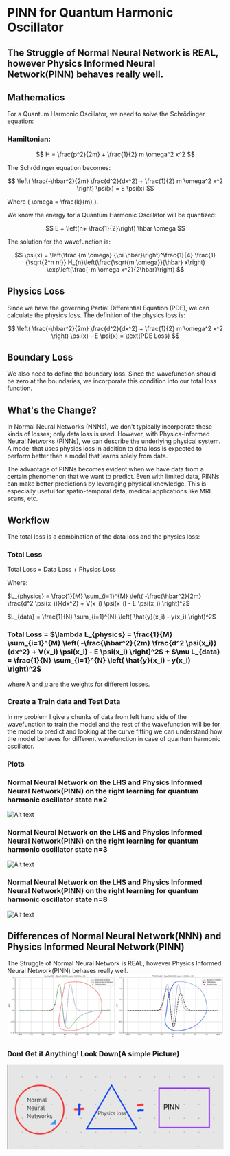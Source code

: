 # PINN for Quantum Harmonic Oscillator
## The Struggle of Normal Neural Network is REAL, however Physics Informed Neural Network(PINN) behaves really well.

## Mathematics

For a Quantum Harmonic Oscillator, we need to solve the Schrödinger equation:

### Hamiltonian:
$$ H = \frac{p^2}{2m} + \frac{1}{2} m \omega^2 x^2 $$

The Schrödinger equation becomes:

$$ \left( \frac{-\hbar^2}{2m} \frac{d^2}{dx^2} + \frac{1}{2} m \omega^2 x^2 \right) \psi(x) = E \psi(x) $$

Where \( \omega = \frac{k}{m} \).

We know the energy for a Quantum Harmonic Oscillator will be quantized:

$$ E = \left(n+ \frac{1}{2}\right) \hbar \omega $$

The solution for the wavefunction is:

$$ \psi(x) = \left(\frac {m \omega} {\pi \hbar}\right)^\frac{1}{4} \frac{1}{\sqrt{2^n n!}} H_{n}\left(\frac{\sqrt{m \omega}}{\hbar} x\right) \exp\left(\frac{-m \omega x^2}{2\hbar}\right) $$

## Physics Loss

Since we have the governing Partial Differential Equation (PDE), we can calculate the physics loss. The definition of the physics loss is:

$$ \left( \frac{-\hbar^2}{2m} \frac{d^2}{dx^2} + \frac{1}{2} m \omega^2 x^2 \right) \psi(x) - E \psi(x) = \text{PDE Loss} $$

## Boundary Loss

We also need to define the boundary loss. Since the wavefunction should be zero at the boundaries, we incorporate this condition into our total loss function.

## What's the Change?

In Normal Neural Networks (NNNs), we don't typically incorporate these kinds of losses; only data loss is used. However, with Physics-Informed Neural Networks (PINNs), we can describe the underlying physical system. A model that uses physics loss in addition to data loss is expected to perform better than a model that learns solely from data.

The advantage of PINNs becomes evident when we have data from a certain phenomenon that we want to predict. Even with limited data, PINNs can make better predictions by leveraging physical knowledge. This is especially useful for spatio-temporal data, medical applications like MRI scans, etc.

## Workflow

The total loss is a combination of the data loss and the physics loss:

### Total Loss

Total Loss = Data Loss + Physics Loss

Where:

$L_{physics} = \frac{1}{M} \sum_{i=1}^{M} \left( -\frac{\hbar^2}{2m} \frac{d^2 \psi(x_i)}{dx^2} + V(x_i) \psi(x_i) - E \psi(x_i) \right)^2$

$L_{data} = \frac{1}{N} \sum_{i=1}^{N} \left( \hat{y}(x_i) - y(x_i) \right)^2$

### Total Loss = $\lambda L_{physics} = \frac{1}{M} \sum_{i=1}^{M} \left( -\frac{\hbar^2}{2m} \frac{d^2 \psi(x_i)}{dx^2} + V(x_i) \psi(x_i) - E \psi(x_i) \right)^2$ + $\mu L_{data} = \frac{1}{N} \sum_{i=1}^{N} \left( \hat{y}(x_i) - y(x_i) \right)^2$

where $\lambda$ and $\mu$ are the weights for different losses.

### Create a Train data and Test Data
In my problem I give a chunks of data from left hand side of the wavefunction to train the model and the rest of the wavefunction will be for the model to predict and looking at the curve fitting we can understand how the model behaves for different wavefunction in case of quantum harmonic oscillator.

### Plots
### Normal Neural Network on the LHS and Physics Informed Neural Network(PINN) on the right learning for quantum harmonic oscillator state n=2
![Alt text](n2state.gif)

### Normal Neural Network on the LHS and Physics Informed Neural Network(PINN) on the right learning for quantum harmonic oscillator state n=3
![Alt text](n3state.gif)

### Normal Neural Network on the LHS and Physics Informed Neural Network(PINN) on the right learning for quantum harmonic oscillator state n=8
![Alt text](n8state.gif)


## Differences of Normal Neural Network(NNN) and Physics Informed Neural Network(PINN)
The Struggle of Normal Neural Network is REAL, however Physics Informed Neural Network(PINN) behaves really well.
![Alt text](struggle_nn.jpg)

### Dont Get it Anything! Look Down(A simple Picture)
![Alt text](ex.jpg)


